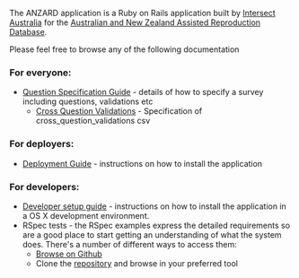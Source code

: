 The ANZARD application is a Ruby on Rails application built by [Intersect Australia](http://www.intersect.org.au/) for the [Australian and New Zealand Assisted Reproduction Database](https://npesu.unsw.edu.au/data-collection/australian-new-zealand-assisted-reproduction-database-anzard).

Please feel free to browse any of the following documentation
### For everyone:
* [Question Specification Guide](question_specification_guide.md) - details of how to specify a survey including questions, validations etc
  * [Cross Question Validations](cross_question_validations.md) - Specification of cross_question_validations csv

### For deployers:
* [Deployment Guide](deployment_guide.md) - instructions on how to install the application

###  For developers:
* [Developer setup guide](developer/dev_setup.md) - instructions on how to install the application in a OS X development environment.
* RSpec tests - the RSpec examples express the detailed requirements so are a good place to start getting an understanding of what the system does. There's a number of different ways to access them:
  * [Browse on Github](https://github.com/IntersectAustralia/anzard/tree/master/spec)
  * Clone the [repository](https://github.com/IntersectAustralia/anzard) and browse in your preferred tool
